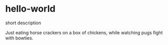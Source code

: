 # hello-world
short description

Just eating horse crackers on a box of chickens, while watching pugs fight with bowties.
